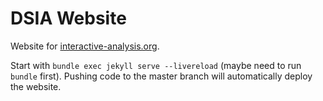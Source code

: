 # DSIA Website

Website for [interactive-analysis.org](https://www.interactive-analysis.org/). 

Start with `bundle exec jekyll serve --livereload` (maybe need to run `bundle` first). Pushing code to the master branch will automatically deploy the website. 
